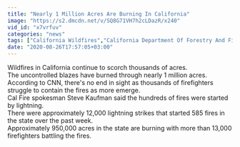 ```yaml
---
title: "Nearly 1 Million Acres Are Burning In California"
image: "https://s2.dmcdn.net/v/SQ8G71VH7h2cLDazR/x240"
vid_id: "x7vrfuv"
categories: "news"
tags: ["California Wildfires","California Department Of Forestry And Fire Protection","Natural Environment"]
date: "2020-08-26T17:57:05+03:00"
---
```

Wildfires in California continue to scorch thousands of acres.  <br>The uncontrolled blazes have burned through nearly 1 million acres.  <br>According to CNN, there's no end in sight as thousands of firefighters struggle to contain the fires as more emerge.  <br>Cal Fire spokesman Steve Kaufman said the hundreds of fires were started by lightning.  <br>There were approximately 12,000 lightning strikes that started 585 fires in the state over the past week.  <br>Approximately 950,000 acres in the state are burning with more than 13,000 firefighters battling the fires.
